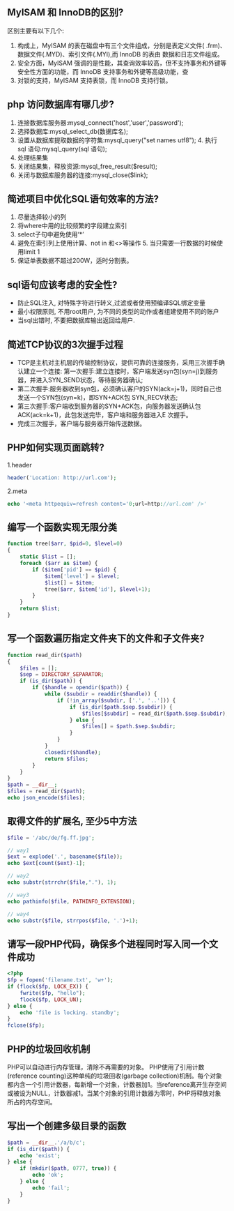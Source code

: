 
## MyISAM 和 InnoDB的区别?
区别主要有以下几个:
1. 构成上，MyISAM 的表在磁盘中有三个文件组成，分别是表定义文件( .frm)、数据文件(.MYD)、索引文件(.MYI),而 InnoDB 的表由 数据和日志文件组成。
2. 安全方面，MyISAM 强调的是性能，其查询效率较高，但不支持事务和外键等安全性方面的功能，而 InnoDB 支持事务和外键等高级功能，查 
3. 对锁的支持，MyISAM 支持表锁，而 InnoDB 支持行锁。

## php 访问数据库有哪几步?
1. 连接数据库服务器:mysql_connect('host','user','password');
2. 选择数据库:mysql_select_db(数据库名);
3. 设置从数据库提取数据的字符集:mysql_query("set names utf8"); 4. 执行 sql 语句:mysql_query(sql 语句);
5. 处理结果集
6. 关闭结果集，释放资源:mysql_free_result($result); 
7. 关闭与数据库服务器的连接:mysql_close($link);

## 简述项目中优化SQL语句效率的方法?
1. 尽量选择较小的列
2. 将where中用的比较频繁的字段建立索引
3. select子句中避免使用‘*’
4. 避免在索引列上使用计算、not in 和<>等操作 5. 当只需要一行数据的时候使用limit 1
6. 保证单表数据不超过200W，适时分割表。

## sql语句应该考虑的安全性?
* 防止SQL注入, 对特殊字符进行转义,过滤或者使用预编译SQL绑定变量
* 最小权限原则, 不用root用户, 为不同的类型的动作或者组建使用不同的账户
* 当sql出错时, 不要把数据库输出返回给用户.

## 简述TCP协议的3次握手过程
* TCP是主机对主机层的传输控制协议，提供可靠的连接服务，采用三次握手确认建立一个连接: 第一次握手:建立连接时，客户端发送syn包(syn=j)到服务器，并进入SYN_SEND状态，等待服务器确认; 
* 第二次握手:服务器收到syn包，必须确认客户的SYN(ack=j+1)，同时自己也发送一个SYN包(syn=k)，即SYN+ACK包 SYN_RECV状态; 
* 第三次握手:客户端收到服务器的SYN+ACK包，向服务器发送确认包ACK(ack=k+1)，此包发送完毕，客户端和服务器进入E 次握手。
* 完成三次握手，客户端与服务器开始传送数据。


## PHP如何实现页面跳转?
1.header
```php
header('Location: http://url.com');
```

2.meta
```php
echo '<meta http­equiv=refresh content='0;url=http://url.com' />'
```

## 编写一个函数实现无限分类
```php
function tree($arr, $pid=0, $level=0)
{
    static $list = [];
    foreach ($arr as $item) {
        if ($item['pid'] == $pid) {
            $item['level'] = $level;
            $list[] = $item;
            tree($arr, $item['id'], $level+1);
        }
    }
    return $list;
}
```


## 写一个函数遍历指定文件夹下的文件和子文件夹?
```php
function read_dir($path)
{
    $files = [];
    $sep = DIRECTORY_SEPARATOR;
    if (is_dir($path)) {
        if ($handle = opendir($path)) {
            while ($subdir = readdir($handle)) {
                if (!in_array($subdir, ['.', '..'])) {
                    if (is_dir($path.$sep.$subdir)) {
                        $files[$subdir] = read_dir($path.$sep.$subdir);
                    } else {
                        $files[] = $path.$sep.$subdir;
                    }
                }
            }
            closedir($handle);
            return $files;
        }
    }
}
$path = __dir__;
$files = read_dir($path);
echo json_encode($files);
```

## 取得文件的扩展名, 至少5中方法
```php
$file = '/abc/de/fg.ff.jpg';

// way1
$ext = explode('.', basename($file));
echo $ext[count($ext)-1];

// way2
echo substr(strrchr($file,"."), 1);

// way3
echo pathinfo($file, PATHINFO_EXTENSION);

// way4
echo substr($file, strrpos($file, '.')+1);
```


## 请写一段PHP代码，确保多个进程同时写入同一个文件成功
```php
<?php
$fp = fopen('filename.txt', 'w+');
if (flock($fp, LOCK_EX)) {
    fwrite($fp, "hello");
    flock($fp, LOCK_UN);
} else {
    echo 'file is locking. standby';
}
fclose($fp);
```

## PHP的垃圾回收机制
PHP可以自动进行内存管理，清除不再需要的对象。
PHP使用了引用计数(reference counting)这种单纯的垃圾回收(garbage collection)机制。每个对象都内含一个引用计数器，每新增一个对象，计数器加1。当reference离开生存空间或被设为NULL，计数器减1。当某个对象的引用计数器为零时，PHP将释放对象所占的内存空间。


## 写出一个创建多级目录的函数
```php
$path = __dir__.'/a/b/c';
if (is_dir($path)) {
    echo 'exist';
} else {
    if (mkdir($path, 0777, true)) {
        echo 'ok';
    } else {
        echo 'fail';
    }
}
```
